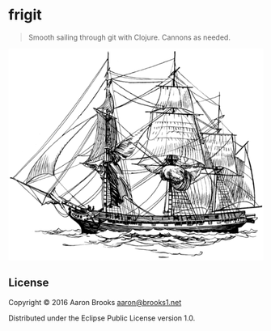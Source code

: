 # frigit

> Smooth sailing through git with Clojure. Cannons as needed.

![Public domain image of Frigate](doc/frigate.png)

## License

Copyright © 2016 Aaron Brooks <aaron@brooks1.net>

Distributed under the Eclipse Public License version 1.0.
